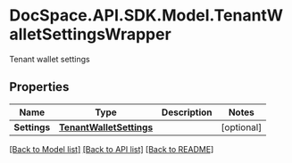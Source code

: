 # DocSpace.API.SDK.Model.TenantWalletSettingsWrapper
Tenant wallet settings

## Properties

Name | Type | Description | Notes
------------ | ------------- | ------------- | -------------
**Settings** | [**TenantWalletSettings**](TenantWalletSettings.md) |  | [optional] 

[[Back to Model list]](../README.md#documentation-for-models) [[Back to API list]](../README.md#documentation-for-api-endpoints) [[Back to README]](../README.md)

